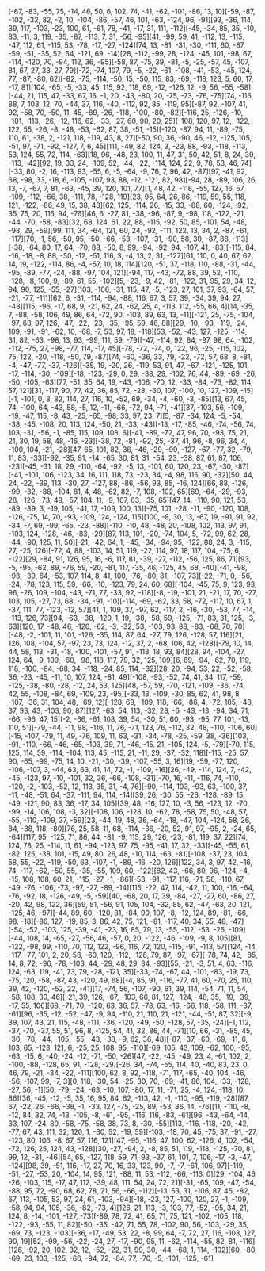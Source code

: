 [-67, -83, -55, 75, -14, 46, 50, 6, 102, 74, -41, -62, -101, -86, 13, 10][-59, -87, -102, -32, 82, -2, 10, -104, -86, -57, 46, 101, -63, -124, 96, -91][93, -36, 114, 39, 117, -103, -23, 100, 61, -61, 78, -41, -17, 31, 111, -112][-45, -34, 85, 35, -10, 83, -11, 3, 119, -35, -87, -113, 7, 31, -56, -95][41, -99, 59, 41, -112, 13, -115, -47, 112, 61, -115, 53, -78, -17, -27, -124][74, 13, -81, -31, -30, -111, 60, -87, -59, -51, -35, 52, 64, -121, 69, -14][28, -112, -99, 28, -124, -45, 101, -98, 67, -114, -120, 70, -94, 112, 36, -95][-58, 87, -75, 39, -81, -5, -25, -57, 45, -107, 81, 67, 27, 33, 27, 79][-72, -74, 107, 79, -5, -22, -61, -108, -41, -53, -45, 124, 77, -87, -80, 62][-82, -75, -114, -50, 15, -50, 115, 83, -69, -118, 123, 5, 60, 17, -17, 81][104, -65, -5, -33, 45, 115, 92, 118, 69, -12, -126, 12, -9, 56, -55, -58][-44, 21, 115, 47, -33, 67, 16, -1, 20, -43, -80, 20, -75, -73, -76, -75][74, -116, 88, 7, 103, 12, 70, -44, 37, 116, -40, -112, 92, 85, -119, 95][-87, 92, -107, 41, 92, -58, 70, -50, 11, 45, -89, -26, -118, -100, -80, -82][-116, 25, -126, -10, -101, -113, -26, -12, 116, 62, -33, -27, 60, 90, 20, 25][-108, 120, 97, 12, -122, 122, 55, -26, -8, -48, -53, -62, 87, 38, -51, -15][-120, -87, 94, 11, -89, -75, 110, 61, -38, 2, -121, 118, -119, 43, 8, 27][-50, 90, 36, -90, 46, -12, -125, 105, -51, 97, -71, -92, -127, 7, 6, 45][111, -49, 82, 124, 3, -23, 88, -93, -118, -113, 53, 124, 55, 72, 114, -63][18, 96, -48, 23, 100, 11, 47, 31, 50, 42, 51, 8, 24, 30, -113, -42][92, 19, 33, 24, -109, 52, -44, -22, -114, 124, 22, 9, 78, 53, 46, 74][-33, 80, -2, 16, -113, 93, -55, 6, -5, -64, -9, 76, 7, 96, 42, -87][97, -41, 92, 68, -98, 33, -18, 6, -105, -107, 93, 88, -12, -121, 82, 98][-94, 28, -89, 106, 26, 13, -7, -67, 7, 81, -63, -45, 39, 120, 101, 77][1, 48, 42, -118, -55, 127, 16, 57, -109, -112, -66, 38, -111, 78, -128, 119][23, 95, 64, 26, 86, -119, 59, 55, 118, 121, -122, -86, 49, 15, 38, 43][62, 125, -114, 26, -15, 33, -88, 60, -124, -92, 35, 75, 20, 116, 94, -76][46, 6, -27, 81, -38, -96, -87, 9, -98, 118, -122, -21, -44, -70, -58, -83][32, 68, 124, 61, 22, 88, -115, -92, 50, 85, -101, 54, -48, -98, 29, -59][99, 111, 34, -64, 121, 60, 24, -92, -111, 122, 13, 34, 2, -87, -61, -117][70, -1, 56, -50, 95, -50, -66, -53, -107, -31, -90, 58, 30, -87, 88, -113][-38, -64, 80, 17, 64, -70, 88, -50, 8, 99, -94, -92, 94, -107, 41, -83][-115, 84, -16, -18, -8, 88, -50, -12, -51, 116, 3, -4, 13, 2, 31, -127][61, 110, 0, 40, 67, 62, 14, 19, -122, -114, 86, -4, -57, 10, 18, 114][120, -51, 37, -118, 110, -88, -31, -44, -95, -89, -77, -24, -88, -97, 104, 121][-94, 117, -43, -72, 88, 39, 52, -110, -128, -8, 100, 9, -89, 61, 55, -102][5, -23, -9, 42, -81, -122, 31, 95, 29, 34, 12, 94, 90, 125, -55, -27][103, -106, -31, 115, 47, -5, -123, 27, 101, 37, 93, -64, 57, -21, -77, -111][62, 6, -31, -114, -94, -88, 116, 67, 3, 57, 39, -34, 39, 94, 27, -48][115, -96, -17, 68, 9, -21, 62, 24, -62, 25, 4, -113, 112, -55, 66, 4][14, -35, 7, -88, -58, 106, 49, 86, 64, -72, 90, -103, 89, 63, 13, -11][-121, 25, -75, -104, -97, 68, 97, 126, -47, -22, -23, -35, -95, 59, 46, 88][29, -10, -93, -119, -24, 109, -91, -91, -62, 10, -68, -7, 53, 97, 18, -118][53, -52, -43, 127, -125, -114, 31, 82, -63, -98, 13, 93, -99, 111, 59, -79][-47, -114, 92, 84, -97, 98, 64, -102, -112, -75, 27, -98, -77, 114, -17, 45][-78, -72, -74, 0, 122, 96, -25, -115, 102, 75, 122, -20, -118, -50, 79, -87][74, -60, -36, 33, 79, -22, -72, 57, 68, 8, -81, -4, -47, -77, -37, -126][-35, 19, -20, 26, -119, 53, 91, 47, -67, -121, -125, 101, -17, -114, -30, -109][-18, -123, -29, 0, 29, -38, 29, -102, 76, 44, -89, -69, -26, -50, -105, -63][77, -51, 35, 64, 19, -43, -106, -70, 12, -33, -84, -73, -82, 114, 57, 121][31, -117, 90, 77, 42, 36, 85, 72, -28, -60, 107, -100, 10, 127, -109, -15][-1, -101, 0, 8, 82, 114, 27, 116, 10, -52, 69, -34, -4, -60, -3, -85][13, 67, 45, 74, -100, 64, -43, 58, -5, 12, -11, -66, -72, 94, -71, -41][37, -103, 56, -109, -19, -47, 115, -8, 43, -25, -65, -98, 33, 97, 23, 7][5, -87, -34, 124, -5, -54, -38, -45, -108, 20, 113, 124, -50, 21, -33, -43][-13, -17, -85, -46, -74, -56, 74, 103, -31, -56, -1, -85, 115, 109, 108, 6][-41, -89, -72, 47, 96, 70, -93, 75, 21, 21, 30, 19, 58, 48, -16, -23][-38, 72, -81, -92, 25, -37, 41, 96, -8, 96, 34, 4, -100, 104, -21, -28][47, 65, 101, 82, 36, -46, -29, -99, -127, -67, -77, 32, -79, 11, 83, -33][-92, -35, 91, -14, -65, 30, 81, 31, -54, 23, -38, 87, 61, 87, 106, -23][-45, -31, 18, 29, -110, -64, -92, -5, 13, -101, 60, 120, 23, -67, -30, -87][-41, -101, 106, -123, 34, 16, 111, 118, 73, -23, 34, -4, 98, 115, 90, -32][50, 44, 24, -22, -39, 113, -30, 27, -127, 88, -86, -56, 93, 85, -16, 124][66, 88, -126, -99, -32, -88, -104, 81, 4, 48, -62, 82, -7, 108, -102, 65][69, -64, -29, -93, 28, -126, -73, 49, -57, 104, 11, -9, 107, 63, -35, 65][47, 14, -110, 90, 121, 53, -89, -89, 3, -19, 105, -41, 17, -109, 100, 13][-75, 101, -28, -11, -90, -120, 108, -126, -75, 14, 70, -93, -109, 124, -124, 115][100, -8, 30, 13, -67, 19, -91, 91, 92, -34, -7, 69, -99, -65, -23, -88][-110, -10, 48, -48, 20, -108, 102, 113, 97, 91, -103, 124, -128, -46, -83, -29][87, 113, 101, -20, -74, 104, 5, -72, 99, 62, 28, -44, -90, 125, 11, 50][-21, -42, 64, 1, -45, -34, -94, 95, -122, 88, 24, 3, -115, 27, -25, 126][-72, 4, 88, -103, 14, 51, 119, -22, 114, 97, 18, 117, 104, -75, 6, -122][29, -84, 91, 126, 95, 16, -6, 117, 81, -39, -27, -112, -56, 125, 86, 71][93, -5, -95, -62, 89, -76, 59, -20, -81, 117, -35, 46, -125, 45, 68, -40][-41, -98, -93, -39, 64, -53, 107, 114, 8, 41, 100, -76, -80, 81, -107, 73][-22, -71, 0, -56, -24, -78, 123, 115, 59, -66, -10, -123, 79, 24, 60, 68][-104, -45, 75, 9, 123, 93, 96, -26, 109, -104, -43, -71, 77, -33, 92, -118][-8, -19, -101, 21, -21, 17, 70, -27, 103, 105, -27, 73, 68, -34, -91, -10][-114, -69, -62, 33, 58, -72, -117, 10, 67, 1, -37, 111, 77, -123, -12, 57][41, 1, 109, 37, -97, 62, -117, 2, -16, -30, -53, 77, -14, -113, 126, 73][94, -63, -38, -120, 1, 19, -38, -58, 59, -125, -71, 83, 31, 125, -3, 63][120, 17, -48, 46, -120, -62, -3, -32, 53, -103, 93, 88, -83, -68, 70, 70][-48, -2, -101, 11, 101, -126, -35, 114, 87, 64, -27, 79, 126, -128, 57, 116][21, 126, 108, -104, 57, -97, 23, 73, 124, -12, 37, 2, -68, 106, 42, -128][-79, 10, 14, 44, 58, 118, -31, -18, -100, -101, -57, 91, -118, 18, 93, 84][28, 94, -104, -27, 124, 64, -9, 109, -60, -98, 118, 117, 79, 32, 125, 109][6, 69, -94, -62, 70, 119, 118, -100, -84, -68, 34, -118, -24, 85, 114, -32][28, 20, -94, 53, 22, -52, -58, 36, -23, -45, -11, 10, 107, 124, -81, 49][-108, -93, -52, 74, 41, 34, 117, -59, -125, -38, -80, -28, -12, 24, 53, 125][48, -57, 59, -70, -121, -109, -36, -74, 42, 55, -108, -84, 69, -109, 23, -95][-33, 13, -109, -30, 85, 62, 41, 98, 8, -107, -36, 31, 104, 48, -69, 12][-128, 69, -109, 118, -66, -86, 4, -72, 105, -48, 37, 93, 43, -103, 90, 87][127, -63, 54, 113, -32, 28, -6, -43, -13, -94, 34, 71, -66, -96, 47, 15][-2, -66, -61, 108, 39, 54, -30, 51, 60, -93, -95, 77, 101, -13, 110, 51][-79, -44, -11, 98, -116, 11, 76, -71, 123, 76, -112, 32, 48, -110, -106, 60][-15, -107, -79, 11, 49, -76, 109, 11, 63, -31, -34, -78, -25, -59, 38, -36][103, -91, -110, -66, -46, -65, -103, 39, 71, -46, -15, 21, -105, 124, -5, -79][-70, 115, 125, 114, 59, -114, -104, 113, 45, -115, 21, -11, 29, -37, -32, 118][-115, -25, 57, 90, -65, -99, -75, 14, 10, -21, -30, -39, -107, -55, 3, 16][19, -59, -77, 120, -106, -107, 3, -44, 63, 63, 41, 14, 72, -1, -109, -16][26, -49, -114, 124, 7, -42, -45, -123, 97, -10, -101, 32, 36, -66, -108, -31][-70, 16, -11, -116, 74, -110, -120, -2, -103, -52, 12, 113, 35, 31, -4, 76][-90, -114, 103, -93, 63, -100, 37, -11, -48, -51, 64, -37, -111, 94, 114, -14][39, 26, -30, 55, -23, -128, -89, 15, -49, -121, 90, 83, 36, -17, 34, 105][39, 48, -16, 127, 10, -3, 56, -123, 12, -70, -99, -14, 106, 108, -3, 32][-108, 106, -128, 10, -62, 78, -58, 75, 50, -48, 57, -55, -110, -109, 37, -59][23, -44, 19, 48, 36, -64, -18, -47, 104, -124, 58, 26, 84, -88, 118, -80][76, 25, 58, 11, 68, -114, -36, -20, 52, 91, 97, -95, 2, -24, 65, -64][117, 95, -125, 71, 86, 44, -81, -9, 115, 29, 126, -23, -81, 119, 37, 22][74, 124, 78, 25, -114, 11, 61, -94, -123, 97, 75, -95, -41, 17, 32, -33][-45, -55, 61, -82, 125, -38, 101, -15, 49, 80, 26, 48, -10, 114, -63, -81][-108, -37, 23, 104, 58, 55, -22, -119, -50, 63, -107, -1, -89, -16, -20, 126][122, 34, 3, 97, 42, -16, 74, -117, -62, -50, 55, -35, -55, 109, 60, -122][82, 43, -66, 80, 96, -124, -4, -15, 108, 108, 60, 21, -115, -27, -1, -86][-53, -91, -117, 116, -71, 56, -110, 67, -49, -76, -106, -73, -97, -27, -89, -14][115, -22, 47, 114, -42, 11, 100, -16, -64, -76, -92, 18, -126, -49, -5, -59][40, -68, 20, 17, 39, -84, -27, -27, 60, -86, 27, -20, 42, 98, 122, 36][59, 51, -56, 91, 105, 104, -32, 85, 62, -47, -63, 20, 121, -125, 46, -97][-44, 89, 60, -120, 81, -84, 90, 107, -8, -12, 124, 89, -81, -66, 98, -18][-86, 127, -19, 85, 3, 86, 42, 75, 121, -81, -117, 40, 34, 55, 48, -47][-54, -52, -103, 125, -39, -41, -23, 16, 85, 79, 13, -55, -112, -53, -26, -109][-44, 108, 14, -65, -27, -56, 46, -57, 0, 20, -122, -46, -109, -9, 8, 105][81, -122, -98, 99, -110, 70, 112, 122, -96, 116, 72, 120, -115, -91, -113, 57][124, -14, -117, -77, 101, 2, 20, 58, -60, 120, -112, -128, 79, 87, -97, -67][-78, 74, 42, -85, 14, 8, 72, -96, -78, -103, 44, -29, 48, 29, 84, -93][55, -21, -3, 51, 4, 63, -116, 124, -63, 119, -41, 73, 79, -28, -121, 35][-33, -74, -67, 44, -101, -83, -19, 73, -75, 120, -58, -87, 43, -120, 49, 68][-4, 85, 91, -116, -77, 41, 60, -70, 25, 110, 39, 42, -120, -52, 22, -41][17, -74, 56, -107, -90, 61, 39, 114, -54, 71, 11, 54, -58, 108, 30, 46][-21, 39, 126, -67, -103, 66, 81, 127, -124, -48, 35, -19, -39, -17, 55, 106][68, -71, 70, -120, 63, 36, 57, -78, 63, -16, -66, 118, -58, 111, -37, -61][96, -35, -12, -52, -47, -9, 94, -110, 21, 110, 21, -121, -44, -51, 87, 32][-9, 39, 107, 43, 21, 115, -48, -111, -36, -120, -49, -50, -128, 57, -35, -24][-1, 112, -37, -70, -37, 55, 51, 96, 8, -125, 54, 41, 32, 86, 44, -71][10, 66, -31, -85, 45, -30, -78, -44, -105, -55, -43, -38, -9, 62, 36, 48][-87, -37, -60, -69, -11, 6, 103, 65, -123, 121, 6, -25, 25, 108, 95, -110][-69, 105, 43, 109, -62, 100, -95, -63, -15, 6, -40, -24, -12, -71, -50, -26][47, -22, -45, -49, 23, 4, -61, 102, 2, -100, -88, -128, 65, 91, -128, -29][-26, 34, -74, -55, 114, 40, -40, 83, 23, 0, 46, 79, -21, -34, -22, -111][100, 62, 8, 92, -118, -71, 117, -65, -40, 104, -46, -56, -107, 99, -7, 3][0, 118, -30, 54, -25, 30, 70, -69, -41, 86, 104, -33, -128, -27, 56, -1][50, -79, -24, -63, -10, 107, -80, 17, 11, -71, 25, -4, 124, -118, 10, 86][36, -45, -12, -5, 35, 16, 95, 84, 62, -113, 42, -1, -110, -95, -119, -28][87, 67, -22, 26, -66, -38, -1, -33, 127, -75, -25, 89, -53, 86, 14, -76][11, -110, -8, -12, 84, 32, 74, -13, -105, -8, -61, -95, -116, 116, -83, -61][96, -43, -64, -14, 33, 107, -24, 80, -58, -75, -58, 38, 73, 8, -30, -55][113, -116, -118, -20, -42, -77, 67, 43, 111, 32, 120, 1, -30, 52, -19, 59][-103, -18, 70, 45, -75, 37, -91, -27, -123, 80, 106, -8, 67, 57, 116, 121][47, -95, -116, 47, 100, 62, -126, 4, 102, -54, -72, 126, 25, 124, 43, -128][30, -27, -94, 2, -8, 85, 51, 119, -118, -125, -70, 81, 99, 12, -31, -46][54, 65, -127, 118, 59, 71, 93, -37, 61, 101, 7, 106, -17, -3, -47, -124][98, 39, -51, 116, -17, 27, 70, 16, 33, 123, 90, -7, -7, -61, 106, 97][-119, -51, -27, -53, 20, -104, 14, 95, 121, -88, 11, 53, -112, -66, -113, 0][29, -104, 46, -26, -103, 115, -17, 47, 112, -39, 48, 111, 54, 24, 72, 21][-31, -65, 109, -47, -54, -88, 95, 72, -90, 68, 62, 78, 21, 56, -66, -112][-13, 53, 31, -106, 87, 45, -82, 67, 113, -105, 53, 97, 24, 61, -103, -94][-18, -23, 127, -100, 120, 27, -1, -109, -58, 94, 94, 105, -36, -82, -73, 4][126, 21, 113, -3, 103, 77, -52, -95, 34, 21, 124, 8, -14, -101, -127, -73][-89, 78, 72, 41, 65, 71, 75, 121, -102, -105, 118, -122, -93, -55, 11, 82][-50, -35, -42, 71, 55, 78, -102, 90, 56, -103, -29, 35, -69, 73, -123, -103][-36, -17, -49, 53, 22, -8, 99, 64, -7, 72, 27, 116, -108, 127, 90, 19][52, -99, -56, -22, -24, 27, -17, -90, 95, 11, -62, -114, -55, 82, 81, -116][126, -92, 20, 102, 32, 12, -52, -22, 31, 99, 30, -44, -68, 1, 114, -102][60, -80, -69, 23, 103, -125, -66, -94, 72, -84, 77, -70, -5, -101, -125, -61]